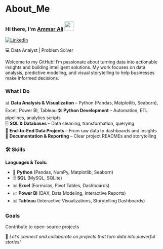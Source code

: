 # About_Me  

### Hi there, I'm [Ammar Ali](https://github.com/your-github-username) <img src="https://raw.githubusercontent.com/MartinHeinz/MartinHeinz/master/wave.gif" width="30px">





[![LinkedIn](https://img.shields.io/badge/LinkedIn-0077B5?style=for-the-badge&logo=linkedin&logoColor=white)](https://www.linkedin.com/in/ammar-ali-488533380/)


💻 Data Analyst | Problem Solver 

Welcome to my GitHub! I’m passionate about turning data into actionable insights and building intelligent solutions. My work focuses on data analysis, predictive modeling, and visual storytelling to help businesses make informed decisions.

### What I Do


📊 **Data Analysis & Visualization** – Python (Pandas, Matplotlib, Seaborn), Excel, Power BI, Tableau
🛠 **Python Development** – Automation, ETL pipelines, analytics scripts  
🗄️ **SQL & Databases** – Data cleaning, transformation, querying  
📂 **End-to-End Data Projects** – From raw data to dashboards and insights  
📑 **Documentation & Reporting** – Clear project READMEs and storytelling  

### 🛠 Skills  

**Languages & Tools:**  
- 🐍 **Python** (Pandas, NumPy, Matplotlib, Seaborn)  
- 🗄️ **SQL** (MySQL, SQLite)  
- 📊 **Excel** (Formulas, Pivot Tables, Dashboards)  
- 📈 **Power BI** (DAX, Data Modeling, Interactive Reports)  
- 📊 **Tableau** (Interactive Visualizations, Storytelling Dashboards) 
 ### Goals

Contribute to open-source projects

📢 *Let’s connect and collaborate on projects that turn data into powerful stories!*  



